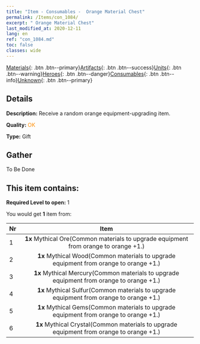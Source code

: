 ```yaml
---
title: "Item - Consumables -  Orange Material Chest"
permalink: /Items/con_1084/
excerpt: " Orange Material Chest"
last_modified_at: 2020-12-11
lang: en
ref: "con_1084.md"
toc: false
classes: wide
---
```

 [Materials](/Items/){: .btn .btn--primary}[Artifacts](/Items/Artifacts/){: .btn .btn--success}[Units](/Items/Units/){: .btn .btn--warning}[Heroes](/Items/Heroes/){: .btn .btn--danger}[Consumables](/Items/Consumables/){: .btn .btn--info}[Unknown](/Items/Unknown/){: .btn .btn--primary}

## Details
 **Description:** Receive a random orange equipment-upgrading item.

 **Quality:** <span style="color: #FF8C00">OK</span>

 **Type:** Gift

## Gather

  To Be Done

## This item contains:

 **Required Level to open:** 1

 You would get **1** item  from:

  | Nr |      Item    |
  |:---|:------------:|
  | 1 |  **1x** Mythical Ore(Common materials to upgrade equipment from orange to orange +1.) | 
  | 2 |  **1x** Mythical Wood(Common materials to upgrade equipment from orange to orange +1.) | 
  | 3 |  **1x** Mythical Mercury(Common materials to upgrade equipment from orange to orange +1.) | 
  | 4 |  **1x** Mythical Sulfur(Common materials to upgrade equipment from orange to orange +1.) | 
  | 5 |  **1x** Mythical Gems(Common materials to upgrade equipment from orange to orange +1.) | 
  | 6 |  **1x** Mythical Crystal(Common materials to upgrade equipment from orange to orange +1.) | 
